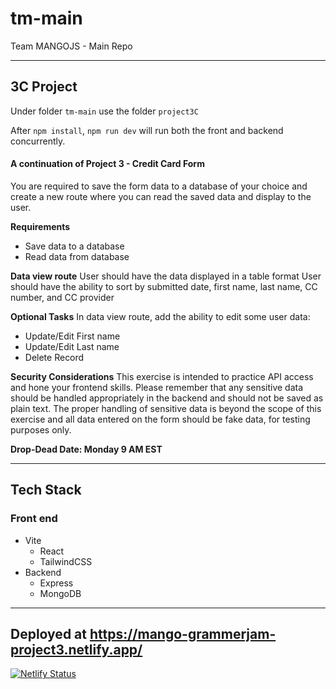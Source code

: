 # tm-main

Team MANGOJS - Main Repo

---

## 3C Project

Under folder `tm-main` use the folder `project3C`

After `npm install`, `npm run dev` will run both the front and backend concurrently.

#### A continuation of Project 3 - Credit Card Form

You are required to save the form data to a database of your choice and create a new route where you can read the saved data and display to the user.

**Requirements**

- Save data to a database
- Read data from database

**Data view route**
User should have the data displayed in a table format
User should have the ability to sort by submitted date, first name, last name, CC number, and CC provider

**Optional Tasks**
In data view route, add the ability to edit some user data:

- Update/Edit First name
- Update/Edit Last name
- Delete Record

**Security Considerations**
This exercise is intended to practice API access and hone your frontend skills. Please remember that any sensitive data should be handled appropriately in the backend and should not be saved as plain text.
The proper handling of sensitive data is beyond the scope of this exercise and all data entered on the form should be fake data, for testing purposes only.

**Drop-Dead Date: Monday 9 AM EST**

---

## Tech Stack

### Front end

- Vite
  - React
  - TailwindCSS
- Backend
  - Express
  - MongoDB

---

## Deployed at https://mango-grammerjam-project3.netlify.app/

[![Netlify Status](https://api.netlify.com/api/v1/badges/efae6283-ac63-4f97-aedd-c91e20970346/deploy-status)](https://app.netlify.com/sites/mango-grammerjam-project3/deploys)
